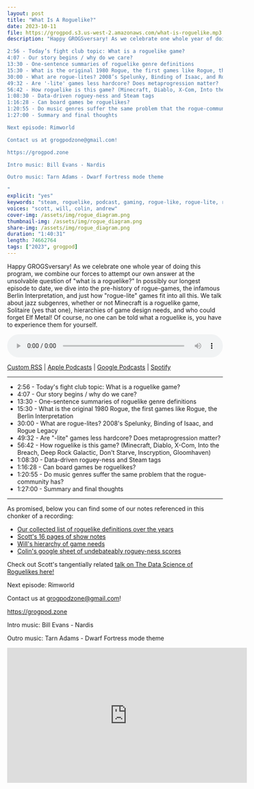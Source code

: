 ```yaml
---
layout: post
title: "What Is A Roguelike?"
date: 2023-10-11
file: https://grogpod.s3.us-west-2.amazonaws.com/what-is-roguelike.mp3
description: "Happy GROGSversary! As we celebrate one whole year of doing this program, we combine our forces to attempt our own answer at the unsolvable question of 'what is a roguelike?' In possibly our longest episode to date, we dive into the pre-history of rogue-games, the infamous Berlin Interpretation, and just how 'rogue-lite' games fit into all this. We talk about jazz subgenres, whether or not Minecraft is a roguelike game, Solitaire (yes that one), hierarchies of game design needs, and who could forget Elf Metal! Of course, no one can be told what a roguelike is, you have to experience them for yourself. Show notes available on the website!

2:56 - Today’s fight club topic: What is a roguelike game?
4:07 - Our story begins / why do we care?
13:30 - One-sentence summaries of roguelike genre definitions
15:30 - What is the original 1980 Rogue, the first games like Rogue, the Berlin Interpretation
30:00 - What are rogue-lites? 2008’s Spelunky, Binding of Isaac, and Rogue Legacy
49:32 - Are '-lite' games less hardcore? Does metaprogression matter?
56:42 - How roguelike is this game? (Minecraft, Diablo, X-Com, Into the Breach, Deep Rock Galactic, Don’t Starve, Inscryption, Gloomhaven)
1:08:30 - Data-driven roguey-ness and Steam tags
1:16:28 - Can board games be roguelikes?
1:20:55 - Do music genres suffer the same problem that the rogue-community has?
1:27:00 - Summary and final thoughts

Next episode: Rimworld

Contact us at grogpodzone@gmail.com!

https://grogpod.zone

Intro music: Bill Evans - Nardis 

Outro music: Tarn Adams - Dwarf Fortress mode theme 

"
explicit: "yes" 
keywords: "steam, roguelike, podcast, gaming, rogue-like, rogue-lite, roguelite"
voices: "scott, will, colin, andrew"
cover-img: /assets/img/rogue_diagram.png
thumbnail-img: /assets/img/rogue_diagram.png
share-img: /assets/img/rogue_diagram.png
duration: "1:40:31"
length: 74662764  
tags: ["2023", grogpod]
---
```


Happy GROGSversary! As we celebrate one whole year of doing this program, we combine our forces to attempt our own answer at the unsolvable question of "what is a roguelike?" In possibly our longest episode to date, we dive into the pre-history of rogue-games, the infamous Berlin Interpretation, and just how "rogue-lite" games fit into all this. We talk about jazz subgenres, whether or not Minecraft is a roguelike game, Solitaire (yes that one), hierarchies of game design needs, and who could forget Elf Metal! Of course, no one can be told what a roguelike is, you have to experience them for yourself. 

<div class="container">
  <audio controls style="width: 100%;">
    <source src="https://grogpod.s3.us-west-2.amazonaws.com/what-is-roguelike.mp3" type="audio/mpeg">
  </audio>
</div>

[Custom RSS](https://grogpod.zone/feed.xml) | [Apple Podcasts](https://podcasts.apple.com/us/podcast/grogpod/id1650474911) | [Google Podcasts](https://podcasts.google.com/feed/aHR0cHM6Ly9ncm9ncG9kLnpvbmUvZmVlZC54bWw) | [Spotify](https://open.spotify.com/show/655SEhPUWIC77oO3hILe0b)

---

* 2:56 - Today's fight club topic: What is a roguelike game?
* 4:07 - Our story begins / why do we care?
* 13:30 - One-sentence summaries of roguelike genre definitions
* 15:30 - What is the original 1980 Rogue, the first games like Rogue, the Berlin Interpretation
* 30:00 - What are rogue-lites? 2008's Spelunky, Binding of Isaac, and Rogue Legacy
* 49:32 - Are "-lite" games less hardcore? Does metaprogression matter?
* 56:42 - How roguelike is this game? (Minecraft, Diablo, X-Com, Into the Breach, Deep Rock Galactic, Don't Starve, Inscryption, Gloomhaven)
* 1:08:30 - Data-driven roguey-ness and Steam tags
* 1:16:28 - Can board games be roguelikes?
* 1:20:55 - Do music genres suffer the same problem that the rogue-community has?
* 1:27:00 - Summary and final thoughts

---

As promised, below you can find some of our notes referenced in this chonker of a recording:

* [Our collected list of roguelike definitions over the years](https://github.com/ScottBurger/going_rogue_podcast/wiki/What-is-a-roguelike-database)
* [Scott's 16 pages of show notes](https://docs.google.com/document/d/1jDmdS0MaSsVQwTmsHj7cwZHdk9KmAvupVkad8zpuW3U/edit)
* [Will's hierarchy of game needs](https://docs.google.com/document/d/1FD0pGN9g0kH-7r5jJ83KIjXnx8jDumZ9g2GiPcu3AmY/edit)
* [Colin's google sheet of undebateably roguey-ness scores ](https://docs.google.com/spreadsheets/d/1lvmApRcS-iEliRU2Dvh7Ybrz7mpEo5cf55p7k5_aX9I/edit#gid=0)

Check out Scott's tangentially related [talk on The Data Science of Roguelikes here!](https://youtu.be/IliQZm5Itng)

Next episode: Rimworld


Contact us at grogpodzone@gmail.com!

https://grogpod.zone

Intro music: Bill Evans - Nardis 

Outro music: Tarn Adams - Dwarf Fortress mode theme 

<div class="embed-responsive embed-responsive-16by9">
<iframe width="560" height="315" src="https://www.youtube.com/embed/8U6xezFfEtI" title="YouTube video player" frameborder="0" allow="accelerometer; autoplay; clipboard-write; encrypted-media; gyroscope; picture-in-picture" allowfullscreen></iframe>
</div>
